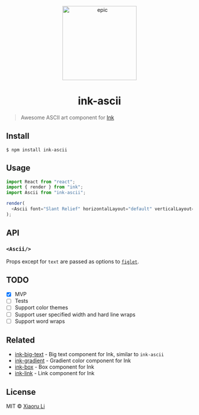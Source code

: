 <p align="center">
    <img alt="epic" src="https://raw.githubusercontent.com/hexrcs/ink-ascii/dev/screenshot.png" height="200"/>
</p>

<h1 align="center">
  ink-ascii
</h1>

> Awesome ASCII art component for [Ink](https://github.com/vadimdemedes/ink)

## Install

```
$ npm install ink-ascii
```

## Usage

```js
import React from "react";
import { render } from "ink";
import Ascii from "ink-ascii";

render(
  <Ascii font="Slant Relief" horizontalLayout="default" verticalLayout="default" text="Yeah!" />
);
```

## API

### `<Ascii/>`

Props except for `text` are passed as options to [`figlet`](https://github.com/patorjk/figlet.js).

## TODO

- [x] MVP
- [ ] Tests
- [ ] Support color themes
- [ ] Support user specified width and hard line wraps
- [ ] Support word wraps

## Related

- [ink-big-text](https://github.com/sindresorhus/ink-big-text) - Big text component for Ink, similar to `ink-ascii`
- [ink-gradient](https://github.com/sindresorhus/ink-gradient) - Gradient color component for Ink
- [ink-box](https://github.com/sindresorhus/ink-box) - Box component for Ink
- [ink-link](https://github.com/sindresorhus/ink-link) - Link component for Ink

## License

MIT © [Xiaoru Li](https://xiaoru.li)
